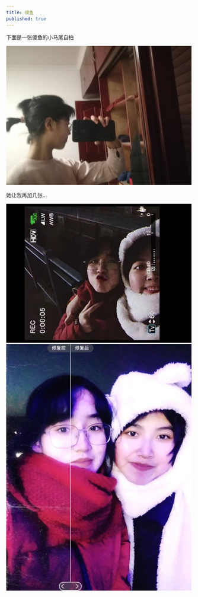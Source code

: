 ```yaml
---
title: 傻鱼
published: true
---
```


下面是一张傻鱼的小马尾自拍

<img src="/images/maweiyu.jpg" width="500" />

她让我再加几张...

<img src="/images/leiyu1.jpg" width="500" />

<img src="/images/leiyu2.jpg" width="500" />
